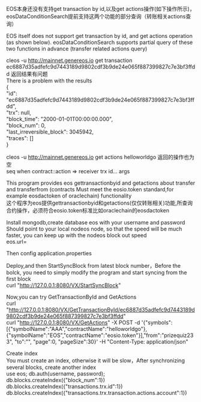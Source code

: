 EOS本身还没有支持get transaction by id,以及get actions操作(如下操作所示)，eosDataConditionSearch提前支持这两个功能的部分查询（转账相关actions查询）  

EOS itself does not support get transaction by id, and get actions operation (as shown below). eosDataConditionSearch supports partial query of these two functions in advance (transfer related actions query)  
  
cleos -u http://mainnet.genereos.io  get transaction ec6887d35adfefc9d7443189d9802cdf3b9de24e065f887399827c7e3bf3ffdd
返回结果有问题  
There is a problem with the results  
{  
  "id": "ec6887d35adfefc9d7443189d9802cdf3b9de24e065f887399827c7e3bf3ffdd",  
  "trx": null,  
  "block_time": "2000-01-01T00:00:00.000",  
  "block_num": 0,  
  "last_irreversible_block": 3045942,  
  "traces": []  
}  
  
cleos -u http://mainnet.genereos.io  get actions helloworldgo 返回的操作也为空  
seq  when                              contract::action => receiver      trx id...   args  

This program provides eos gettransactionbyid and getactions about transfer and transferfrom (contracts Must meet the eosio.token standard,for example eosdactoken of oraclechain) functionality  
这个程序为eos提供gettransactionbyid和getactions(仅仅转账相关)功能,所查询合约操作，必须符合eosio.token标准比如oraclechain的eosdactoken  

Install mongodb,create database eos with your username and password  
Should point to your local nodeos node, so that the speed will be much faster, you can keep up with the nodeos block out speed  
eos.url=  


Then config application.properties  

Deploy,and then StartSyncBlock from latest block number，Before the bolck, you need to simply modify the program and start syncing from the first block  
curl "http://127.0.0.1:8080/VX/StartSyncBlock"  

Now,you can try GetTransactionById and GetActions  
curl "http://127.0.0.1:8080/VX/GetTransactionById/ec6887d35adfefc9d7443189d9802cdf3b9de24e065f887399827c7e3bf3ffdd"  
curl "http://127.0.0.1:8080/VX/GetActions"  -X POST -d '{"symbols":[{"symbolName":"AAA","contractName":"helloworldgo"},{"symbolName":"EOS","contractName":"eosio.token"}],"from":"prizequiz233", "to":"", "page":0, "pageSize":30}' -H "Content-Type: application/json"  

Create index  
You must create an index, otherwise it will be slow，After synchronizing several blocks, create another index  
use eos;
db.auth(username, password);
db.blocks.createIndex({"block_num":1})
db.blocks.createIndex({"transactions.trx.id":1})
db.blocks.createIndex({"transactions.trx.transaction.actions.account":1})
